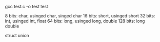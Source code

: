 gcc test.c -o test
test

  8 bits: char, usinged char, singed char
 16 bits: short, usinged short
 32 bits: int, usinged int, float
 64 bits: long, usinged long, double
128 bits: long double

struct
union
